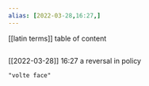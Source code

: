```yaml
---
alias: [2022-03-28,16:27,]
---
```

[[latin terms]]
table of content
```toc
```

[[2022-03-28]] 16:27
a reversal in policy
```query
"volte face"
```